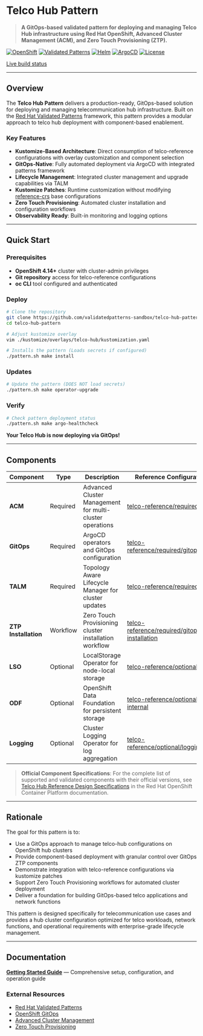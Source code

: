 # Telco Hub Pattern

> **A GitOps-based validated pattern for deploying and managing Telco Hub infrastructure using Red Hat OpenShift, Advanced Cluster Management (ACM), and Zero Touch Provisioning (ZTP).**

[![OpenShift](https://img.shields.io/badge/OpenShift-4.14+-red?logo=redhat)](https://www.redhat.com/en/technologies/cloud-computing/openshift)
[![Validated Patterns](https://img.shields.io/badge/Validated-Patterns-blue)](https://validatedpatterns.io/)
[![Helm](https://img.shields.io/badge/Helm-3.8+-blue?logo=helm)](https://helm.sh/)
[![ArgoCD](https://img.shields.io/badge/ArgoCD-GitOps-green?logo=argo)](https://argoproj.github.io/cd/)
[![License](https://img.shields.io/badge/License-Apache%202.0-blue.svg)](https://opensource.org/licenses/Apache-2.0)

[Live build status](https://validatedpatterns.io/ci/?pattern=telco-hub)

---

## Overview

The **Telco Hub Pattern** delivers a production-ready, GitOps-based solution for deploying and managing telecommunication hub infrastructure. Built on the [Red Hat Validated Patterns](https://validatedpatterns.io/) framework, this pattern provides a modular approach to telco hub deployment with component-based enablement.

### Key Features

- **Kustomize-Based Architecture**: Direct consumption of telco-reference configurations with overlay customization and component selection
- **GitOps-Native**: Fully automated deployment via ArgoCD with integrated patterns framework
- **Lifecycle Management**: Integrated cluster management and upgrade capabilities via TALM
- **Kustomize Patches**: Runtime customization without modifying [reference-crs](https://github.com/openshift-kni/telco-reference/tree/main/telco-hub/configuration/reference-crs) base configurations
- **Zero Touch Provisioning**: Automated cluster installation and configuration workflows
- **Observability Ready**: Built-in monitoring and logging options

---

## Quick Start

### Prerequisites

- **OpenShift 4.14+** cluster with cluster-admin privileges
- **Git repository** access for telco-reference configurations
- **oc CLI** tool configured and authenticated

### Deploy

```bash
# Clone the repository
git clone https://github.com/validatedpatterns-sandbox/telco-hub-pattern.git
cd telco-hub-pattern

# Adjust kustomize overlay
vim ./kustomize/overlays/telco-hub/kustomization.yaml

# Installs the pattern (Loads secrets if configured)
./pattern.sh make install
```

### Updates

```bash
# Update the pattern (DOES NOT load secrets)
./pattern.sh make operator-upgrade
```

### Verify

```bash
# Check pattern deployment status
./pattern.sh make argo-healthcheck
```

**Your Telco Hub is now deploying via GitOps!**

---

## Components

| Component            | Type     | Description                                              | Reference Configuration                                                                                                                                                     |
|----------------------|----------|----------------------------------------------------------|-----------------------------------------------------------------------------------------------------------------------------------------------------------------------------|
| **ACM**              | Required | Advanced Cluster Management for multi-cluster operations | [telco-reference/required/acm](https://github.com/openshift-kni/telco-reference/tree/main/telco-hub/configuration/reference-crs/required/acm)                              |
| **GitOps**           | Required | ArgoCD operators and GitOps configuration                | [telco-reference/required/gitops](https://github.com/openshift-kni/telco-reference/tree/main/telco-hub/configuration/reference-crs/required/gitops)                        |
| **TALM**             | Required | Topology Aware Lifecycle Manager for cluster updates     | [telco-reference/required/talm](https://github.com/openshift-kni/telco-reference/tree/main/telco-hub/configuration/reference-crs/required/talm)                            |
| **ZTP Installation** | Workflow | Zero Touch Provisioning cluster installation workflow    | [telco-reference/required/gitops/ztp-installation](https://github.com/openshift-kni/telco-reference/tree/main/telco-hub/configuration/reference-crs/required/gitops/ztp-installation) |
| **LSO**              | Optional | LocalStorage Operator for node-local storage             | [telco-reference/optional/lso](https://github.com/openshift-kni/telco-reference/tree/main/telco-hub/configuration/reference-crs/optional/lso)                              |
| **ODF**              | Optional | OpenShift Data Foundation for persistent storage         | [telco-reference/optional/odf-internal](https://github.com/openshift-kni/telco-reference/tree/main/telco-hub/configuration/reference-crs/optional/odf-internal)            |
| **Logging**          | Optional | Cluster Logging Operator for log aggregation             | [telco-reference/optional/logging](https://github.com/openshift-kni/telco-reference/tree/main/telco-hub/configuration/reference-crs/optional/logging)                      |

> **Official Component Specifications**: For the complete list of supported and validated components with their official versions, see [Telco Hub Reference Design Specifications](https://docs.redhat.com/en/documentation/openshift_container_platform/latest/html/scalability_and_performance/telco-hub-ref-design-specs#telco-hub-software-stack_telco-hub) in the Red Hat OpenShift Container Platform documentation.

---

## Rationale

The goal for this pattern is to:

- Use a GitOps approach to manage telco-hub configurations on OpenShift hub clusters
- Provide component-based deployment with granular control over GitOps ZTP components
- Demonstrate integration with telco-reference configurations via kustomize patches
- Support Zero Touch Provisioning workflows for automated cluster deployment
- Deliver a foundation for building GitOps-based telco applications and network functions

This pattern is designed specifically for telecommunication use cases and provides a hub cluster configuration optimized for telco workloads, network functions, and operational requirements with enterprise-grade lifecycle management.

---

## Documentation

**[Getting Started Guide](docs/getting-started.md)** — Comprehensive setup, configuration, and operation guide

### External Resources

- [Red Hat Validated Patterns](https://validatedpatterns.io/learn)
- [OpenShift GitOps](https://docs.redhat.com/en/documentation/red_hat_openshift_gitops/latest/html/understanding_openshift_gitops/about-redhat-openshift-gitops)
- [Advanced Cluster Management](https://access.redhat.com/documentation/en-us/red_hat_advanced_cluster_management_for_kubernetes/)
- [Zero Touch Provisioning](https://docs.openshift.com/container-platform/latest/scalability_and_performance/ztp_far_edge/ztp-deploying-far-edge-clusters-at-scale.html)
